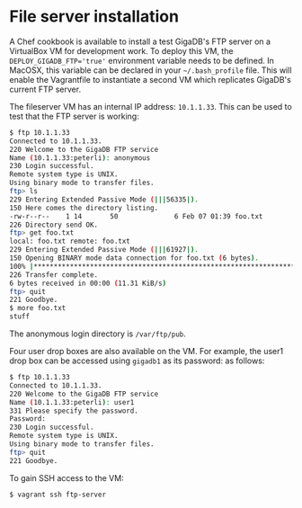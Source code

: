 # File server installation

A Chef cookbook is available to install a test GigaDB's FTP server on a
VirtualBox VM for development work. To deploy this VM, the
`DEPLOY_GIGADB_FTP='true'` environment variable needs to be defined. In
MacOSX, this variable can be declared in your `~/.bash_profile` file.
This will enable the Vagrantfile to instantiate a second VM which
replicates GigaDB's current FTP server.

The fileserver VM has an internal IP address: `10.1.1.33`. This can be
used to test that the FTP server is working:

```bash
$ ftp 10.1.1.33
Connected to 10.1.1.33.
220 Welcome to the GigaDB FTP service
Name (10.1.1.33:peterli): anonymous
230 Login successful.
Remote system type is UNIX.
Using binary mode to transfer files.
ftp> ls
229 Entering Extended Passive Mode (|||56335|).
150 Here comes the directory listing.
-rw-r--r--    1 14       50              6 Feb 07 01:39 foo.txt
226 Directory send OK.
ftp> get foo.txt
local: foo.txt remote: foo.txt
229 Entering Extended Passive Mode (|||61927|).
150 Opening BINARY mode data connection for foo.txt (6 bytes).
100% |***************************************************************************************************************|     6       14.53 KiB/s    00:00 ETA
226 Transfer complete.
6 bytes received in 00:00 (11.31 KiB/s)
ftp> quit
221 Goodbye.
$ more foo.txt 
stuff
```
The anonymous login directory is `/var/ftp/pub`.

Four user drop boxes are also available on the VM. For example, the
user1 drop box can be accessed using `gigadb1` as its password:
as follows:

```bash
$ ftp 10.1.1.33
Connected to 10.1.1.33.
220 Welcome to the GigaDB FTP service
Name (10.1.1.33:peterli): user1
331 Please specify the password.
Password: 
230 Login successful.
Remote system type is UNIX.
Using binary mode to transfer files.
ftp> quit
221 Goodbye.
```

To gain SSH access to the VM:

```bash
$ vagrant ssh ftp-server
```


